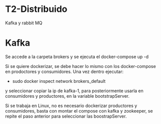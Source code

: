 # T2-Distribuido
Kafka y rabbit MQ

# Kafka

Se accede a la carpeta brokers y se ejecuta el docker-compose up -d

Si se quiere dockerizar, se debe hacer lo mismo con los docker-compose en prodoctores y consumidores. Una vez dentro ejecutar:

 - sudo docker inspect network brokers_default

y seleccionar copiar la ip de kafka-1, para posteriormente usarla en consumidores y productores, en la variable bootstrapServer.

Si se trabaja en Linux, no es necesario dockerizar productores y consumidores, basta con montar el compose con kafka y zookeeper, se 
repite el paso anterior para seleccionar las boostrapServer.




